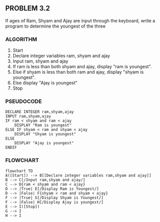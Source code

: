 ## PROBLEM 3.2
If ages of Ram, Shyam and Ajay are input through the keyboard, write a program to determine the youngest of the three

### ALGORITHM
1. Start
2. Declare integer variables ram, shyam and ajay
3. Input ram, shyam and ajay
4. If ram is less than both shyam and ajay, display "ram is youngest".
5. Else if shyam is less than both ram and ajay, display "shyam is youngest".
6. Else display "Ajay is youngest"
7. Stop

### PSEUDOCODE

```pseudocode
DECLARE INTEGER ram,shyam,ajay
INPUT ram,shyam,ajay
IF ram < shyam and ram < ajay
    DISPLAY "Ram is youngest"
ELSE IF shyam < ram and shyam < ajay
    DISPLAY "Shyam is youngest"
ELSE
    DISPLAY "Ajay is youngest"
ENDIF
```

### FLOWCHART

```mermaid
flowchart TD
A([Start]) --> B[[Declare integer variables ram,shyam and ajay]]
B --> C[/Input ram,shyam and ajay/]
C --> D{ram < shyam and ram < ajay}
D --> |True| E[/Display Ram is Youngest/]
D --> |False| F{shyam < ram and shyam < ajay}
F --> |True| G[/Display Shyam is Youngest/]
F --> |False| H[/Display Ajay is youngest/]
E --> I([Stop])
G --> I
H --> I
```